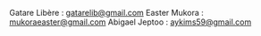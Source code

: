 
Gatare Libère : gatarelib@gmail.com
Easter Mukora : mukoraeaster@gmail.com
Abigael Jeptoo : aykims59@gmail.com
